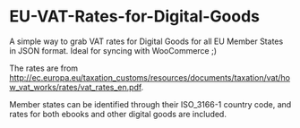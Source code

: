 EU-VAT-Rates-for-Digital-Goods
==============================

A simple way to grab VAT rates for Digital Goods for all EU Member States in JSON format. Ideal for syncing with WooCommerce ;)

The rates are from http://ec.europa.eu/taxation_customs/resources/documents/taxation/vat/how_vat_works/rates/vat_rates_en.pdf.

Member states can be identified through their ISO_3166-1 country code, and rates for both ebooks and other digital goods are included.